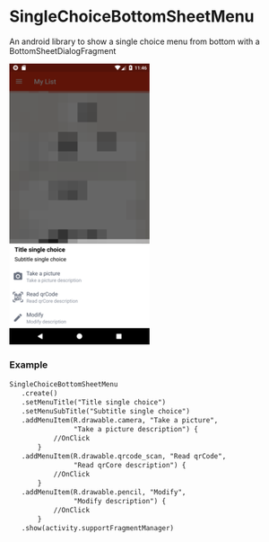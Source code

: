 # SingleChoiceBottomSheetMenu
An android library to show a single choice menu from bottom with a BottomSheetDialogFragment


<img src="./img/img1.png" width="250" />


### Example

    SingleChoiceBottomSheetMenu
       .create()
       .setMenuTitle("Title single choice")
       .setMenuSubTitle("Subtitle single choice")
       .addMenuItem(R.drawable.camera, "Take a picture",
                    "Take a picture description") { 
               //OnClick
           }
       .addMenuItem(R.drawable.qrcode_scan, "Read qrCode",
                    "Read qrCore description") { 
               //OnClick
           }
       .addMenuItem(R.drawable.pencil, "Modify",
                    "Modify description") { 
			   //OnClick
           }
       .show(activity.supportFragmentManager)

